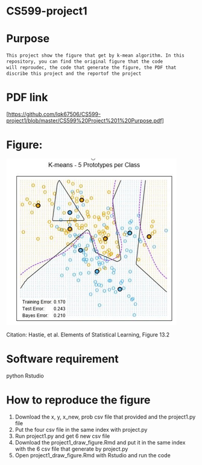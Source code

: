 # CS599-project1

# Purpose
```
This project show the figure that get by k-mean algorithm. In this repository, you can find the original figure that the code 
will reproudec, the code that generate the figure, the PDF that discribe this project and the reportof the project
```

# PDF link
[https://github.com/lqk67506/CS599-project1/blob/master/CS599%20Project%201%20Purpose.pdf]

# Figure:
![](https://github.com/lqk67506/CS599-project1/blob/master/original%20figure.PNG)


Citation:
Hastie, et al. Elements of Statistical Learning, Figure 13.2

# Software requirement
python
Rstudio

# How to reproduce the figure
1. Download the x, y, x_new, prob csv file that provided and the project1.py file
2. Put the four csv file in the same index with project.py
3. Run project1.py and get 6 new csv file
4. Download the project1_draw_figure.Rmd and put it in the same index with the 6 csv file that generate by project.py
5. Open project1_draw_figure.Rmd with Rstudio and run the code
